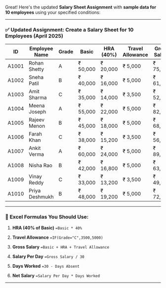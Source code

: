 Great! Here's the updated **Salary Sheet Assignment** with **sample data for 10 employees** using your specified conditions:

---

### ✅ **Updated Assignment: Create a Salary Sheet for 10 Employees (April 2025)**

| ID    | Employee Name  | Grade | Basic    | **HRA (40%)** | **Travel Allowance** | **Gross Salary** | **Total Days** | **Salary/Day** | **Days Absent** | **Days Worked** | **Net Salary** |
| ----- | -------------- | ----- | -------- | ------------- | -------------------- | ---------------- | -------------- | -------------- | --------------- | --------------- | -------------- |
| A1001 | Rohan Shetty   | A     | ₹ 50,000 | ₹ 20,000      | ₹ 5,000              | ₹ 75,000         | 30             | ₹ 2,500.00     | 2               | 28              | ₹ 70,000.00    |
| A1002 | Sneha Patil    | B     | ₹ 40,000 | ₹ 16,000      | ₹ 5,000              | ₹ 61,000         | 30             | ₹ 2,033.33     | 1               | 29              | ₹ 59,000.67    |
| A1003 | Amit Sharma    | C     | ₹ 35,000 | ₹ 14,000      | ₹ 3,500              | ₹ 52,500         | 30             | ₹ 1,750.00     | 0               | 30              | ₹ 52,500.00    |
| A1004 | Meena Joseph   | A     | ₹ 55,000 | ₹ 22,000      | ₹ 5,000              | ₹ 82,000         | 30             | ₹ 2,733.33     | 3               | 27              | ₹ 73,799.91    |
| A1005 | Rajeev Menon   | B     | ₹ 45,000 | ₹ 18,000      | ₹ 5,000              | ₹ 68,000         | 30             | ₹ 2,266.67     | 1               | 29              | ₹ 65,733.33    |
| A1006 | Farah Khan     | C     | ₹ 38,000 | ₹ 15,200      | ₹ 3,500              | ₹ 56,700         | 30             | ₹ 1,890.00     | 2               | 28              | ₹ 52,920.00    |
| A1007 | Ankit Verma    | A     | ₹ 60,000 | ₹ 24,000      | ₹ 5,000              | ₹ 89,000         | 30             | ₹ 2,966.67     | 0               | 30              | ₹ 89,000.00    |
| A1008 | Nisha Rao      | B     | ₹ 42,000 | ₹ 16,800      | ₹ 5,000              | ₹ 63,800         | 30             | ₹ 2,126.67     | 2               | 28              | ₹ 59,546.76    |
| A1009 | Vinay Reddy    | C     | ₹ 33,000 | ₹ 13,200      | ₹ 3,500              | ₹ 49,700         | 30             | ₹ 1,656.67     | 3               | 27              | ₹ 44,730.09    |
| A1010 | Priya Deshmukh | B     | ₹ 48,000 | ₹ 19,200      | ₹ 5,000              | ₹ 72,200         | 30             | ₹ 2,406.67     | 1               | 29              | ₹ 69,793.33    |

---

### 📌 **Excel Formulas You Should Use:**

1. **HRA (40% of Basic)**
   `=Basic * 40%`

2. **Travel Allowance**
   `=IF(Grade="C",3500,5000)`

3. **Gross Salary**
   `=Basic + HRA + Travel Allowance`

4. **Salary Per Day**
   `=Gross Salary / 30`

5. **Days Worked**
   `=30 - Days Absent`

6. **Net Salary**
   `=Salary Per Day * Days Worked`

---


